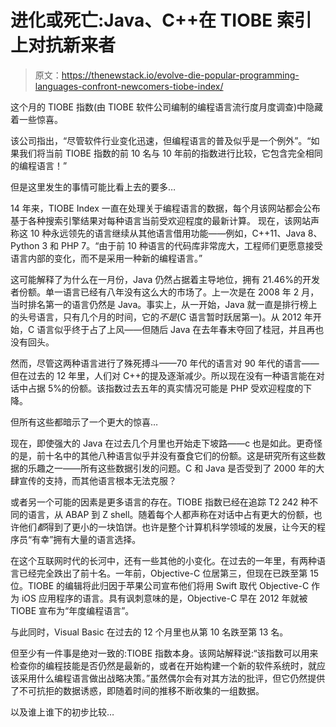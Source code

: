 # 进化或死亡:Java、C++在 TIOBE 索引上对抗新来者

> 原文：<https://thenewstack.io/evolve-die-popular-programming-languages-confront-newcomers-tiobe-index/>

这个月的 TIOBE 指数(由 TIOBE 软件公司编制的编程语言流行度月度调查)中隐藏着一些惊喜。

该公司指出，“尽管软件行业变化迅速，但编程语言的普及似乎是一个例外”。“如果我们将当前 TIOBE 指数的前 10 名与 10 年前的指数进行比较，它包含完全相同的编程语言！”

但是这里发生的事情可能比看上去的要多…

14 年来，TIOBE Index 一直在处理关于编程语言的数据，每个月该网站都会公布基于各种搜索引擎结果对每种语言当前受欢迎程度的最新计算。
现在，该网站声称这 10 种永远领先的语言继续从其他语言借用功能——例如，C++11、Java 8、Python 3 和 PHP 7。“由于前 10 种语言的代码库非常庞大，工程师们更愿意接受语言内部的变化，而不是采用一种新的编程语言。”

这可能解释了为什么在一月份，Java 仍然占据着主导地位，拥有 21.46%的开发者份额。单一语言已经有八年没有这么大的市场了。上一次是在 2008 年 2 月，当时排名第一的语言仍然是 Java。事实上，从一开始，Java 就一直是排行榜上的头号语言，只有几个月的时间，它的*不是*(C 语言暂时跃居第一)。从 2012 年开始，C 语言似乎终于占了上风——但随后 Java 在去年春末夺回了桂冠，并且再也没有回头。

然而，尽管这两种语言进行了殊死搏斗——70 年代的语言对 90 年代的语言——但在过去的 12 年里，人们对 C++的提及逐渐减少。所以现在没有一种语言能在对话中占据 5%的份额。该指数过去五年的真实情况可能是 PHP 受欢迎程度的下降。

但所有这些都暗示了一个更大的惊喜…

现在，即使强大的 Java 在过去几个月里也开始走下坡路——c 也是如此。更奇怪的是，前十名中的其他八种语言似乎并没有蚕食它们的份额。这是研究所有这些数据的乐趣之一——所有这些数据引发的问题。C 和 Java 是否受到了 2000 年的大肆宣传的支持，而其他语言根本无法克服？

或者另一个可能的因素是更多语言的存在。TIOBE 指数已经在追踪 T2 242 种不同的语言，从 ABAP 到 Z shell。随着每个人都声称在对话中占有更大的份额，也许他们*都*得到了更小的一块馅饼。也许是整个计算机科学领域的发展，让今天的程序员“有幸”拥有大量的语言选择。

在这个互联网时代的长河中，还有一些其他的小变化。在过去的一年里，有两种语言已经完全跌出了前十名。一年前，Objective-C 位居第三，但现在已跌至第 15 位。TIOBE 的编辑将此归因于苹果公司宣布他们将用 Swift 取代 Objective-C 作为 iOS 应用程序的语言。具有讽刺意味的是，Objective-C 早在 2012 年就被 TIOBE 宣布为“年度编程语言”。

与此同时，Visual Basic 在过去的 12 个月里也从第 10 名跌至第 13 名。

但至少有一件事是绝对一致的:TIOBE 指数本身。该网站解释说:“该指数可以用来检查你的编程技能是否仍然是最新的，或者在开始构建一个新的软件系统时，就应该采用什么编程语言做出战略决策。”虽然偶尔会有对其方法的批评，但它仍然提供了不可抗拒的数据诱惑，即随着时间的推移不断收集的一组数据。

以及谁上谁下的初步比较…

<svg xmlns:xlink="http://www.w3.org/1999/xlink" viewBox="0 0 68 31" version="1.1"><title>Group</title> <desc>Created with Sketch.</desc></svg>